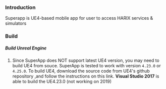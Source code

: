 ### Introduction
Superapp is UE4-based mobile app for user to access HARIX services & simulators

### Build
##### Build Unreal Engine
1. Since SuperApp does NOT support latest UE4 version, you may need to build UE4 from souce. SuperApp is tested to work with version `4.23.0` or `4.25.0`. To build UE4, download the source code from UE4's github repository ,and follow the instructions on this link. __Visual Studio 2017__ is able to build the UE4.23.0 (not working on 2019)